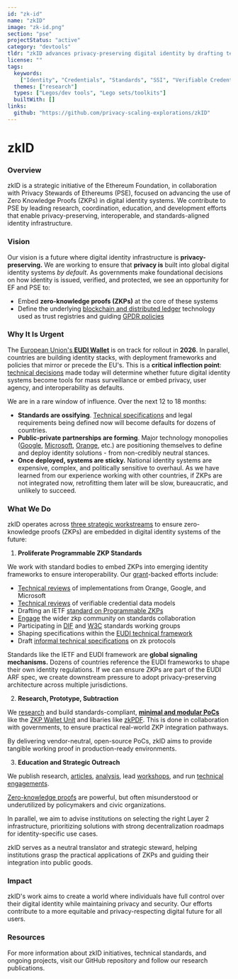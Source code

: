 ```yaml
---
id: "zk-id"
name: "zkID"
image: "zk-id.png"
section: "pse"
projectStatus: "active"
category: "devtools"
tldr: "zkID advances privacy-preserving digital identity by drafting technical standards, building open-source infrastructure, and strategic outreach."
license: ""
tags:
  keywords:
    ["Identity", "Credentials", "Standards", "SSI", "Verifiable Credentials"]
  themes: ["research"]
  types: ["Legos/dev tools", "Lego sets/toolkits"]
  builtWith: []
links:
  github: "https://github.com/privacy-scaling-explorations/zkID"
---
```


# zkID

### Overview

zkID is a strategic initiative of the Ethereum Foundation, in collaboration with Privacy Stewards of Ethereums (PSE), focused on advancing the use of Zero Knowledge Proofs (ZKPs) in digital identity systems. We contribute to PSE by leading research, coordination, education, and development efforts that enable privacy-preserving, interoperable, and standards-aligned identity infrastructure.

### Vision

Our vision is a future where digital identity infrastructure is **privacy-preserving.** We are working to ensure that **privacy is** built into global digital identity systems _by default_. As governments make foundational decisions on how identity is issued, verified, and protected, we see an opportunity for EF and PSE to:

- Embed **zero-knowledge proofs (ZKPs)** at the core of these systems
- Define the underlying [blockchain and distributed ledger](https://github.com/orgs/eu-digital-identity-wallet/projects/29/views/1?pane=issue&itemId=86398709&issue=eu-digital-identity-wallet%7Ceudi-doc-standards-and-technical-specifications%7C202) technology used as trust registries and guiding [GPDR policies](https://www.edpb.europa.eu/system/files/2025-04/edpb_guidelines_202502_blockchain_en.pdf)

### Why It Is Urgent

The [European Union's **EUDI Wallet**](https://ec.europa.eu/digital-building-blocks/sites/display/EUDIGITALIDENTITYWALLET/EU+Digital+Identity+Wallet+Home) is on track for rollout in **2026**. In parallel, countries are building identity stacks, with deployment frameworks and policies that mirror or precede the EU's. This is a **critical inflection point**: [technical decisions](https://github.com/eu-digital-identity-wallet/eudi-doc-architecture-and-reference-framework/discussions/408) made today will determine whether future digital identity systems become tools for mass surveillance or embed privacy, user agency, and interoperability as defaults.

We are in a rare window of influence. Over the next 12 to 18 months:

- **Standards are ossifying**. [Technical specifications](https://github.com/eu-digital-identity-wallet/eudi-doc-standards-and-technical-specifications/blob/main/docs/technical-specifications/README.md) and legal requirements being defined now will become defaults for dozens of countries.
- **Public-private partnerships are forming**. Major technology monopolies ([Google](https://datatracker.ietf.org/doc/draft-google-cfrg-libzk/), [Microsoft](https://github.com/microsoft/crescent-credentials), [Orange](https://csrc.nist.gov/csrc/media/presentations/2024/wpec2024-3b3/images-media/wpec2024-3b3-slides-antoine-jacques--BBS-sharp-eIDAS2.pdf), etc.) are positioning themselves to define and deploy identity solutions - from non-credibly neutral stances.
- **Once deployed, systems are sticky.** National identity systems are expensive, complex, and politically sensitive to overhaul. As we have learned from our experience working with other countries, if ZKPs are not integrated now, retrofitting them later will be slow, bureaucratic, and unlikely to succeed.

### What We Do

zkID operates across [three strategic workstreams](https://www.notion.so/zkID-Team-Strategy-Proposal-db3c5788dc7a4916a33e580a79177053?pvs=21) to ensure zero-knowledge proofs (ZKPs) are embedded in digital identity systems of the future:

1. **Proliferate Programmable ZKP Standards**

We work with standard bodies to embed ZKPs into emerging identity frameworks to ensure interoperability. Our [grant](https://hackmd.io/@therealyingtong/zkid-infopage)-backed efforts include:

- [Technical reviews](https://docs.google.com/presentation/d/1C4D8zK4gAdafgIEW-2m_qDyyT39gWo0mmFYpwmA8N3M/edit#slide=id.g338a079cb64_0_15) of implementations from Orange, Google, and Microsoft
- [Technical reviews](https://hackmd.io/@therealyingtong/vc-formats) of verifiable credential data models
- Drafting an IETF [standard on Programmable ZKPs](https://datatracker.ietf.org/doc/draft-zkproof-polycommit/)
- [Engage](https://www.youtube.com/watch?v=LyvqyeSAvL0) the wider zkp community on standards collaboration
- Participating in [DIF](https://github.com/decentralized-identity/zkp-self-attestations) and [W3C](https://docs.google.com/presentation/d/1HqFtSiS2hVHaSS8-u-8iecVFeMehMGBtZJnnbnXj83c/edit#slide=id.p) standards working groups
- Shaping specifications within the [EUDI technical framework](https://github.com/eu-digital-identity-wallet/eudi-doc-architecture-and-reference-framework/discussions/408)
- Draft [informal technical specifications](https://github.com/zkspecs/zkspecs) on zk protocols

Standards like the IETF and EUDI framework are **global signaling mechanisms.** Dozens of countries reference the EUDI frameworks to shape their own identity regulations. If we can ensure ZKPs are part of the EUDI ARF spec, we create downstream pressure to adopt privacy-preserving architecture across multiple jurisdictions.

2. **Research, Prototype, Subtraction**

We [research](https://www.notion.so/Evaluation-Framework-for-SSI-Solutions-8eceb793a5b442cb8da65acc3c337d5c?pvs=21) and build standards-compliant, [**minimal and modular PoCs**](https://github.com/adria0/seediq-playground) like the [ZKP Wallet Unit](https://www.notion.so/External-zkID-ZKP-Wallet-Unit-Proposal-1bad57e8dd7e80c98d73fc7e7666375d?pvs=21) and libaries like [zkPDF](https://pse.dev/blog/zkpdf-unlocking-verifiable-data). This is done in collaboration with governments, to ensure practical real-world ZKP integration pathways.

By delivering vendor-neutral, open-source PoCs, zkID aims to provide tangible working proof in production-ready environments.

3. **Education and Strategic Outreach**

We publish research, [articles](https://mirror.xyz/privacy-scaling-explorations.eth/zRM7qQSt_igfoSxdSa0Pts9MFdAoD96DD3m43bPQJT8), [analysis](https://www.notion.so/Evaluation-Framework-for-SSI-Solutions-8eceb793a5b442cb8da65acc3c337d5c?pvs=21), lead [workshops](https://docs.google.com/presentation/d/1YROCEHK_t10wo5CukgYWmS1nuYKZi46NJBu-XZ8zXiw/edit#slide=id.p), and run [technical engagements](https://docs.google.com/presentation/d/1C4D8zK4gAdafgIEW-2m_qDyyT39gWo0mmFYpwmA8N3M/edit#slide=id.p).

[Zero-knowledge proofs](https://docs.zkproof.org/reference.pdf) are powerful, but often misunderstood or underutilized by policymakers and civic organizations.

In parallel, we aim to advise institutions on selecting the right Layer 2 infrastructure, prioritizing solutions with strong decentralization roadmaps for identity-specific use cases.

zkID serves as a neutral translator and strategic steward, helping institutions grasp the practical applications of ZKPs and guiding their integration into public goods.

### Impact

zkID's work aims to create a world where individuals have full control over their digital identity while maintaining privacy and security. Our efforts contribute to a more equitable and privacy-respecting digital future for all users.

### Resources

For more information about zkID initiatives, technical standards, and ongoing projects, visit our GitHub repository and follow our research publications.
